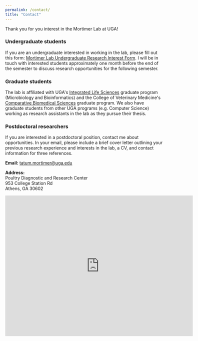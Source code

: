 ```yaml
---
permalink: /contact/
title: "Contact"
---
```


Thank you for you interest in the Mortimer Lab at UGA!

### Undergraduate students

If you are an undergraduate interested in working in the lab, please fill out this form: [Mortimer Lab Undergraduate Research Interest Form](https://forms.gle/HV45TkCrYgudyNjY6). I will be in touch with interested students approximately one month before the end of the semester to discuss research opportunities for the following semester.

### Graduate students

The lab is affiliated with UGA's [Integrated Life Sciences](https://ils.uga.edu/) graduate program (Microbiology and Bioinformatics) and the College of Veterinary Medicine's [Comparative Biomedical Sciences](https://vet.uga.edu/education/phd-and-masters-degree-programs/comparative-biomedical-sciences-graduate-program/) graduate program. We also have graduate students from other UGA programs (e.g. Computer Science) working as research assistants in the lab as they pursue their thesis.

### Postdoctoral researchers

If you are interested in a postdoctoral position, contact me about opportunities. In your email, please include a brief cover letter outlining your previous research experience and interests in the lab, a CV, and contact information for three references.

**Email:** <a href="mailto:tatum.mortimer@uga.edu" target="_blank">tatum.mortimer@uga.edu</a>

**Address:** <br>
Poultry Diagnostic and Research Center <br>
953 College Station Rd <br>
Athens, GA 30602 <br>

<iframe src="https://www.google.com/maps/embed?pb=!1m14!1m8!1m3!1d13242.089392515303!2d-83.35495!3d33.927691!3m2!1i1024!2i768!4f13.1!3m3!1m2!1s0x88f66cf4547d8c4d%3A0x581635085d213f1b!2sPoultry%20Diagnostic%20%26%20Research%20Center!5e0!3m2!1sen!2sus!4v1694717426157!5m2!1sen!2sus" width="600" height="450" style="border:0;" allowfullscreen="" loading="lazy" referrerpolicy="no-referrer-when-downgrade"></iframe>
